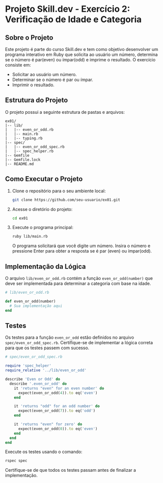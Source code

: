# Projeto Skill.dev - Exercício 2: Verificação de Idade e Categoria

## Sobre o Projeto

Este projeto é parte do curso Skill.dev e tem como objetivo desenvolver um programa interativo em Ruby que solicita ao usuário um número, determina se o número é par(even) ou ímpar(odd) e imprime o resultado. O exercício consiste em:

- Solicitar ao usuário um número.
- Determinar se o número é par ou ímpar.
- Imprimir o resultado.

## Estrutura do Projeto

O projeto possui a seguinte estrutura de pastas e arquivos:

```
ex01/
|-- lib/
|   |-- even_or_odd.rb
|   |-- main.rb
|   |-- typing.rb
|-- spec/
|   |-- even_or_odd_spec.rb
|   |-- spec_helper.rb
|-- Gemfile
|-- Gemfile.lock
|-- README.md
```

## Como Executar o Projeto

1. Clone o repositório para o seu ambiente local:

   ```bash
   git clone https://github.com/seu-usuario/ex01.git
   ```

2. Acesse o diretório do projeto:

   ```bash
   cd ex01
   ```

3. Execute o programa principal:

   ```bash
   ruby lib/main.rb
   ```

   O programa solicitará que você digite um número. Insira o número e pressione Enter para obter a resposta se é par (even) ou ímpar(odd).

## Implementação da Lógica

O arquivo `lib/even_or_odd.rb` contém a função `even_or_odd(number)` que deve ser implementada para determinar a categoria com base na idade.

```ruby
# lib/even_or_odd.rb

def even_or_odd(number)
  # Sua implementação aqui
end
```

## Testes

Os testes para a função `even_or_odd` estão definidos no arquivo `spec/even_or_odd_spec.rb`. Certifique-se de implementar a lógica correta para que os testes passem com sucesso.

```ruby
# spec/even_or_odd_spec.rb

require 'spec_helper'
require_relative '../lib/even_or_odd'

describe 'Even or Odd' do
  describe '.even_or_odd' do
    it 'returns "even" for an even number' do
      expect(even_or_odd(4)).to eq('even')
    end

    it 'returns "odd" for an odd number' do
      expect(even_or_odd(7)).to eq('odd')
    end

    it 'returns "even" for zero' do
      expect(even_or_odd(0)).to eq('even')
    end
  end
end
```

Execute os testes usando o comando:

```bash
rspec spec
```

Certifique-se de que todos os testes passam antes de finalizar a implementação.
